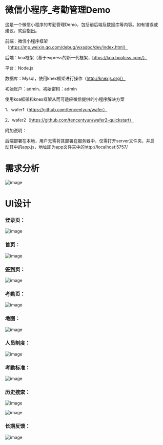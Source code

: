 # 微信小程序_考勤管理Demo

这是一个微信小程序的考勤管理Demo，包括前后端及数据库等内容。如有错误或建议，欢迎指出。

前端：微信小程序框架（https://mp.weixin.qq.com/debug/wxadoc/dev/index.html）

后端：koa框架（基于express的新一代框架，https://koa.bootcss.com/）

平台：Node.js

数据库：Mysql，使用knex框架进行操作（http://knexjs.org/）

初始账户：admin，初始密码：admin

使用koa框架和knex框架从而可适应微信提供的小程序解决方案

1、wafer1（https://github.com/tencentyun/wafer）

2、wafer2（https://github.com/tencentyun/wafer2-quickstart）

附加说明：

后端部署在本地，用户无需将其部署在服务器中，仅需打开server文件夹，并启动其中的app.js，地址即为app文件夹中的http://localhost:5757/

# 需求分析
![image](https://github.com/Zheng-Wenkai/WX_checkAttendanceDemo/blob/master/imageToIntroduce/analyse.png)

# UI设计

### 登录页：

![image](https://github.com/Zheng-Wenkai/WX_checkAttendanceDemo/blob/master/imageToIntroduce/login.png)

### 首页：

![image](https://github.com/Zheng-Wenkai/WX_checkAttendanceDemo/blob/master/imageToIntroduce/index.png)


### 签到页：

![image](https://github.com/Zheng-Wenkai/WX_checkAttendanceDemo/blob/master/imageToIntroduce/sign.png)

### 考勤页：

![image](https://github.com/Zheng-Wenkai/WX_checkAttendanceDemo/blob/master/imageToIntroduce/check.png)

### 地图：

![image](https://github.com/Zheng-Wenkai/WX_checkAttendanceDemo/blob/master/imageToIntroduce/map.png)

### 人员制度：

![image](https://github.com/Zheng-Wenkai/WX_checkAttendanceDemo/blob/master/imageToIntroduce/rules.png)

### 考勤标准：

![image](https://github.com/Zheng-Wenkai/WX_checkAttendanceDemo/blob/master/imageToIntroduce/standard.png)

### 历史搜索：

![image](https://github.com/Zheng-Wenkai/WX_checkAttendanceDemo/blob/master/imageToIntroduce/search1.png)

![image](https://github.com/Zheng-Wenkai/WX_checkAttendanceDemo/blob/master/imageToIntroduce/search2.png)

### 长期反馈：

![image](https://github.com/Zheng-Wenkai/WX_checkAttendanceDemo/blob/master/imageToIntroduce/feedback.png)
